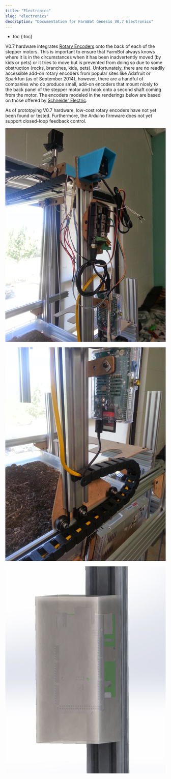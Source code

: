 ```yaml
---
title: "Electronics"
slug: "electronics"
description: "Documentation for FarmBot Genesis V0.7 Electronics"
---
```


* toc
{:toc}

V0.7 hardware integrates [Rotary Encoders](http://wiki.farmbot.cc/wiki/Rotary_Encoders) onto the back of each of the stepper motors. This is important to ensure that FarmBot always knows where it is in the circumstances when it has been inadvertently moved (by kids or pets) or it tries to move but is prevented from doing so due to some obstruction (rocks, branches, kids, pets). Unfortunately, there are no readily accessible add-on rotary encoders from popular sites like Adafruit or Sparkfun (as of September 2014), however, there are a handful of companies who do produce small, add-on encoders that mount nicely to the back panel of the stepper motor and hook onto a second shaft coming from the motor. The encoders modeled in the renderings below are based on those offered by [Schneider Electric](http://motion.schneider-electric.com/downloads/datasheets/17_mtr.pdf).

As of prototpying V0.7 hardware, low-cost rotary encoders have not yet been found or tested. Furthermore, the Arduino firmware does not yet support closed-loop feedback control.

![V5_Electronics_1.jpg](_images/V5_Electronics_1.jpg)



![V5_Electronics_2.jpg](_images/V5_Electronics_2.jpg)



![V5_Electronics_Render_1.jpg](_images/V5_Electronics_Render_1.jpg)

